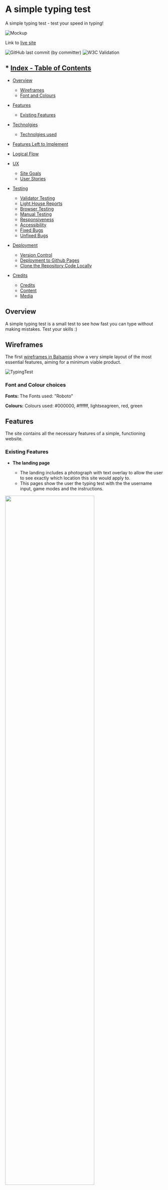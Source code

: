 # A simple typing test

A simple typing test - test your speed in typing!

![Mockup](https://github.com/GKopanidis/ci-pp2-typing-test/assets/145017421/24d97134-7938-4f2c-9786-a52bf78bda24)

Link to [live site](https://gkopanidis.github.io/ci-pp2-typing-test/)

![GitHub last commit (by committer)](https://img.shields.io/github/last-commit/gkopanidis/ci-pp2-typing-test) 
![W3C Validation](https://img.shields.io/w3c-validation/html?targetUrl=https%3A%2F%2Fgkopanidis.github.io%2Fci-pp2-typing-test%2F)


<!-- TOC --><a name="-index-table-of-contents"></a>

## * [Index - Table of Contents](#index---table-of-contents)

- [Overview](#overview)
   - [Wireframes](#wireframes)
   - [Font and Colours](#font-and-colour-choices)

- [Features](#features)

   - [Existing Features](#existing-features)

- [Technolgies](#technologies)

   - [Technolgies used](#technologies)

- [Features Left to Implement](#features-left-to-implement)

- [Logical Flow](#logical-flow)

- [UX](#ux)
   - [Site Goals](#site-goals)
   - [User Stories](#user-stories) 

- [Testing](#testing)

   - [Validator Testing](#validator-testing)
   - [Light House Reports](#lighthouse)
   - [Browser Testing](#tested-browser)
   - [Manual Testing](#manual-testing)
   - [Responsiveness](#responsiveness)
   - [Accessibility](#accessibility)
   - [Fixed Bugs](#fixed-bugs)
   - [Unfixed Bugs](#unfixed-bugs)

- [Deployment](#deployment)
   - [Version Control](#version-control)
   - [Deployment to Github Pages](#deployment-github)
   - [Clone the Repository Code Locally](#clone-repo-locally)
      
- [Credits](#credits)

   - [Credits](#credits)
   - [Content](#content)
   - [Media](#media)


<!-- TOC --><a name="overview"></a>

## Overview

A simple typing test is a small test to see how fast you can type without making mistakes. Test your skills :)

<!-- TOC --><a name="wireframes"></a>


## Wireframes

The first [wireframes in Balsamiq](https://www.balsamiq.com) show a very simple layout of the most essential features, aiming for a minimum viable product.

![TypingTest](https://github.com/GKopanidis/ci-pp2-typing-test/assets/145017421/df1ea8ee-5b68-4838-9cb9-95252320a5ea)

<!-- TOC --><a name="font-and-colour-choices"></a>


### Font and Colour choices

**Fonts:** The Fonts used: "Roboto"

**Colours:** Colours used: #000000, #ffffff, lightseagreen, red, green


<!-- TOC --><a name="features"></a>

## Features

The site contains all the necessary features of a simple, functioning website.


<!-- TOC --><a name="existing-features"></a>

### Existing Features

- __The landing page__

   - The landing includes a photograph with text overlay to allow the user to see exactly which location this site would apply to.
   - This pages show the user the typing test with the the username input, game modes and the instructions.

<img src="https://github.com/GKopanidis/ci-pp2-typing-test/assets/145017421/cd6ac62d-a7b2-4a19-a080-80a8300e0a03" width="75%" height="75%">


- __Instructions button__

   - The reasons will allow the user to see the benefits of buying the mower blade plates.

<img src="https://github.com/GKopanidis/ci-pp2-typing-test/assets/145017421/34a38d65-9a2a-49c6-9414-07199e8d18e3" width="75%" height="75%">

- __Results & Highscore__

  - After finishing the test, the result/high score appears.
 
<img src="https://github.com/GKopanidis/ci-pp2-typing-test/assets/145017421/1cd5d189-1ddc-4903-bec1-1bcd1b8ec71d" width="75%" height="75%">   

- __The Footer__

   - The footer section includes links to the relevant social media sites. The links will open to a new tab to allow easy navigation for the user.
   - The footer is valuable to the user as it encourages them to keep connected via social media

<img src="https://github.com/GKopanidis/ci-pp2-typing-test/assets/145017421/e088102b-da86-4083-bf6b-cb9989f06628" width="75%" height="75%">

- __The 404 error Page__

   - This page will show the custom 404 page if someone clicks on a broken link.

<img src="https://github.com/GKopanidis/ci-pp2-typing-test/assets/145017421/0a82683f-9d46-4bab-8524-3c1add742390" width="75%" height="75%">


<!-- TOC --><a name="technologies"></a>

## Technologies

* HTML ![HTML](https://img.shields.io/badge/HTML5-E34F26?style=for-the-badge&logo=html5&logoColor=white)
   * The structure of the Website was developed using HTML as the main language.

* CSS ![CSS](https://img.shields.io/badge/CSS3-1572B6?style=for-the-badge&logo=css3&logoColor=white)
   * The Website was styled using custom CSS in an external file.
 
* JavaScript ![JS](https://img.shields.io/badge/JavaScript-323330?style=for-the-badge&logo=javascript&logoColor=F7DF1E)
   * The logic was created using JavaScript in an external file.

* Visual Studio Code ![VSCode](https://img.shields.io/badge/VSCode-0078D4?style=for-the-badge&logo=visual%20studio%20code&logoColor=white)
   * The website was developed using Visual Studio Code IDE

* GitHub
   * Source code is hosted on GitHub and deployed using Git Pages.

* Git
   * Used to commit and push code during the development of the Website

* Font Awesome
   * Icons obtained from [https://fontawesome.com/](https://fontawesome.com/) were used as the Social media links in the footer section.

* Iloveimg
   * [https://iloveimg.com/](https://www.iloveimg.com/) was used to reduce the size of the images used throughout the website

* Favicon.io
   * favicon files were created at [https://favicon.io/favicon-converter/](https://favicon.io/favicon-converter/)

* Balsamiq
   * wireframes were created using Balsamiq from [https://balsamiq.com/wireframes/desktop/#](https://balsamiq.com/wireframes/desktop/#)
 
* Shields.io
   * shields created with [Shields.io](https://shields.io/badges/static-badge)
     and
     [more shields](https://github.com/alexandresanlim/Badges4-README.md-Profile)


<!-- TOC --><a name="features-left-to-implement"></a>

### Features Left to Implement

- Add more difficulties
- Add your own text
- Add new player / username


<!-- TOC --><a name="logical-flow"></a>

### Logical Flow

<img src="https://github.com/GKopanidis/ci-pp2-typing-test/assets/145017421/d1ed1a61-569a-49e3-9a18-11f1e8885034" width="50%" height="50%">


<!-- TOC --><a name="logical-flow"></a>

## UX

<!-- TOC --><a name="site-goals"></a>

### Site Goals

As a user looking to improve my typing speed and accuracy, I want to use an interactive typing test, so that I can assess my skills at various difficulty levels and track my progress over time.

<!-- TOC --><a name="user-stories"></a>

### User Stories

As a site visitor I want:

* Various Difficulty Levels: The test should offer various difficulty levels (e.g., easy, medium, hard), based on the length and complexity of the texts.
* Timed Tests: Each test should be timed to measure speed.
* Accuracy Rating: After completing a test, an accuracy rating should be displayed, indicating how many mistakes were made.
* Progress Tracking: The ability to save and display results over time to track progress.

As a creator I want:

* Present the content in a understandable manner
* Site is easily understandable
* Clear indication about time left to complete the quote
* Clear indication about correct/incorrect character inputs
* Clear indication about written words
* Let the visitor know how well they performed
* Give the player option to play again or change the name if desired
* Main goal is to offer some fun and education 

<!-- TOC --><a name="testing"></a>

## Testing


<!-- TOC --><a name="validator-testing"></a>

### Validator Testing

- HTML ([W3C validator](https://validator.w3.org/))

   - No errors were returned when passing through the official [W3C validator](https://validator.w3.org/nu/?doc=https%3A%2F%2Fcode-institute-org.github.io%2Flove-running-2.0%2Findex.html)

      Index.html

      <img src="https://github.com/GKopanidis/ci-pp2-typing-test/assets/145017421/0d254423-4028-4acd-bd68-300af608125b" width="75%" height="75%">
     
      404.html

      <img src="https://github.com/GKopanidis/ci-pp2-typing-test/assets/145017421/935684e3-ca85-4bdd-acd8-bd71a4fb9172" width="75%" height="75%">


- CSS ([Jigsaw](https://jigsaw.w3.org/css-validator/))

   - No errors were found when passing through the official [(Jigsaw) validator](https://jigsaw.w3.org/)

      CSS Stylesheet

      <img src="https://github.com/GKopanidis/ci-pp2-typing-test/assets/145017421/d7d3dd7c-cff7-47af-a60b-067018a57d49" width="75%" height="75%">

- JavaScript [JSHint Validator](https://jshint.com/)
   
   - No errors were returned when passing through the JShint validator

      <img src="https://github.com/GKopanidis/ci-pp2-typing-test/assets/145017421/76f7f743-b194-481b-ac20-ccd08634e802" width="75%" height="75%">


<!-- TOC --><a name="lighthouse"></a>

### Lighthouse Chrome DevTools

- Performance, Accessibility, SEO, Best Practices

     Index HTML

     <img src="https://github.com/GKopanidis/ci-pp2-typing-test/assets/145017421/6eb22f97-e608-45d4-88b0-7e3f82e56c0e" width="75%" height="75%">

     404 HTML

     <img src="https://github.com/GKopanidis/ci-pp2-typing-test/assets/145017421/056ef330-51e8-4c39-8607-1a968093a31d" width="75%" height="75%">


<!-- TOC --><a name="tested-browser"></a>

- Tested Browser (latest versions):

     <table>
       <thead>
       <tr>
       <th align="center">Browser</th>
       <th align="center">Layout</th>
       <th align="center">Functionality</th>
       </tr>
       </thead>
       <tbody>
         <tr>
         <td align="center">Chrome</td>
         <td align="center">✔</td>
         <td align="center">✔</td>
         </tr>
         <tr>
         <td align="center">Edge</td>
         <td align="center">✔</td>
         <td align="center">✔</td>
         </tr>
         <tr>
         <td align="center">Firefox</td>
         <td align="center">✔</td>
         <td align="center">✔</td>
         </tr>
         <tr>
         <td align="center">Safari</td>
         <td align="center">✔</td>
         <td align="center">✔</td>
         </tr>
         <tr>
         <td align="center">IE</td>
         <td align="center">deprecated by Microsoft, not tested</td>
         <td align="center"></td>
         </tr>
       </tbody>
     </table>


<!-- TOC --><a name="manual-testing"></a>

### Manual Testing

| Feature     | Expect      | Action        | Result |
| :---------: | :----------:| :-----------: | :-----:|
| **Enter Username**  | Upon entering a username, it is displayed. | Click on the 'Save' button. | Username and 'Change Username' button appear. |
| **Change Username**  | Clicking 'Change Username' displays the current username, allowing for edits. A 'Save' button appears. | Click on the 'Change Username' button. | An input field and 'Save' button appear. |
| **Game Modes**  | Clicking links generate random quotes. | Click on each individual mode. | Each respective link generates a new quote. |
| **Start selected Game Mode**  |Clicking starts the game mode, a 'Stop Test' button appears, and the input field activates for typing. | Click on a selected game mode. | Input field activates, 'Stop' button appears, and the timer starts upon typing. |
| **Stop Test**  | Results are displayed under the game modes. | Click on 'Stop Test'. | Results appear beneath the game modes, and the input field is deactivated. |
| **Instrucions**  | Displays the instructions. | Click on 'Instructions'. | All instructions are displayed. |
| **Social link icons** | Icons open the respective social media sites in a new tab. | Click on each individual icon. | Each respective site opens in a new tab. |
| **404 Page**  | A 404 error message appears when an incorrect URL is entered. | Enter an incorrect URL in the address bar and press enter. | 404 error page appears with a message and a link to the main page. |


<!-- TOC --><a name="responsiveness"></a>

### Responsiveness

All pages were tested to ensure responsiveness on screen sizes from 320px and upwards as defined in [WCAG 2.1 Reflow criteria for responsive design](https://www.w3.org/WAI/WCAG21/Understanding/reflow.html) on Chrome, Edge, Firefox, and Safari browsers.

Steps to test:

1. Open the browser and navigate to [A simple typing test](https://gkopanidis.github.io/ci-pp2-typing-test/)
2. Open the developer tools (right-click and inspect)
3. Set to responsive and decrease width to 320px
4. Set the zoom to 50%
5. Click and drag the responsive window to a maximum width

Expected:

The Website is responsive on all screen sizes and no images are pixelated or stretched.
No horizontal scroll is present.
No elements overlap.


<!-- TOC --><a name="accessibility"></a>

### Accessibility
[Wave Accessibility](https://wave.webaim.org/) tool was used throughout the development and for the final testing of the deployed website to check for any aid accessibility testing.

Testing was focused to ensure the following criteria were met:

- All forms have associated labels or aria-labels so that this is read out on a screen reader to users who tab to form inputs
- Color contrasts meet a minimum ratio as specified in [WCAG 2.1 Contrast Guidelines](https://www.w3.org/WAI/WCAG21/Understanding/contrast-minimum.html)
- Heading levels are not missed or skipped to ensure the importance of content is relayed correctly to the end user
- All content is contained within landmarks to ensure ease of use for assistive technology, allowing the user to navigate by page regions
- All not textual content had alternative text or titles so descriptions were read out to screen readers
- HTML page lang attribute has been set
- Aria properties have been implemented correctly
- WCAG 2.1 Coding best practices being followed


<!-- TOC --><a name="fixed-bugs"></a>

### Fixed Bugs

- HTML
  
  <img src="https://github.com/GKopanidis/ci-pp2-typing-test/assets/145017421/9b2526cd-b343-45ed-8342-871f3652eaf4" width="50%" height="50%">

  I added an event listener to the JavaScript code on 'window.onload.

- CSS
  The property clip is deprecated. I used clip-path instead, and the error was gone.

<!-- TOC --><a name="unfixed-bugs"></a>

### Unfixed Bugs

- No bugs found at this time

<!-- TOC --><a name="deployment"></a>

## Deployment


<!-- TOC --><a name="version-control"></a>

### Version Control

The site was created using the Visual Studio code editor and pushed to Git Hub to the remote repository ‘ci-pp2-typing-test’.

The following git commands were used throughout development to push code to the remote repo:

```git add <file>``` - This command was used to add the file(s) to the staging area before they are committed.

```git commit -m “commit message”``` - This command was used to commit changes to the local repository queue ready for the final step.

```git push``` - This command was used to push all committed code to the remote repository on Git Hub.


<!-- TOC --><a name="deployment-github"></a>

### Deployment to Github Pages

- The site was deployed to GitHub pages. The steps to deploy are as follows:
   - In the GitHub repository, navigate to the Settings tab
   - From the source section drop-down menu, select the master branch
   - Once the master branch has been selected, the page will be automatically refreshed with a detailed ribbon display to indicate the successful deployment.

[The live link can be found here](https://gkopanidis.github.io/ci-pp2-typing-test/ "A simple typing test")

<!-- TOC --><a name="clone-repo-locally"></a>

### Clone the Repository Code Locally

Navigate to the GitHub Repository you want to clone to use locally:

- Click on the code drop-down button
- Click on HTTPS
- Copy the repository link to the clipboard
- Open your IDE of choice (git must be installed for the next steps)
- Type git clone copied-git-URL into the IDE terminal

The project will now be cloned on your local machine for use.


<!-- TOC --><a name="credits"></a>

## Credits


<!-- TOC --><a name="content"></a>

### Content

- The typing test is based on this YouTube video: [Typing Test](https://www.youtube.com/watch?v=GaeLfE3p9Xc)
- The quote generator is based on this repository: [Quotable](https://github.com/lukePeavey/quotable)
- Thanks to [Gareth-McGirr](https://github.com/Gareth-McGirr) for sharing the information on [Modals](https://www.w3schools.com/howto/howto_css_modals.asp), [LocalStorage](https://www.w3schools.com/jsref/prop_win_localstorage.asp) and [Lucid Chart](https://www.lucidchart.com/pages/) for the flowcharts.
- Thanks to [Dee-McG](https://github.com/Dee-McG) for assisting with the video for the custom 404 page [Create a custom 404 error page](https://www.youtube.com/watch?v=Jj42_s3KnuM&list=PLXuTq6OsqZjYGLkK4d0RExJ98-m-IOIc2&index=3)
- Thanks to [Salko Nuhanovic](https://github.com/salkonuhannovic) for sharing the information, on how to calculate / display the values for the result and the highscore.
- The "Roboto" font is from [Google Fonts](https://fonts.google.com)
- The icons in the footer are from [Font Awesome](https://fontawesome.com/)
- The HTML and CSS code was partially derived from the walkthrough project at [Code Institute](https://codeinstitute.net) with modifications.
- The table of contents was created using the [Markdown TOC generator](https://derlin.github.io/bitdowntoc/)


<!-- TOC --><a name="media"></a>

### Media

### Background image for Main- and 404-Page  :

- AI image generator


<!-- TOC --><a name="acknowledgments"></a>

### Acknowledgments

- Thank you to my mentor [Gareth-McGirr](https://github.com/Gareth-McGirr) who provided me with lots of pointers on resources to help with coding!
- Thank you to [Salko Nuhanovic](https://github.com/salkonuhannovic) wo helped me on the js part :)
